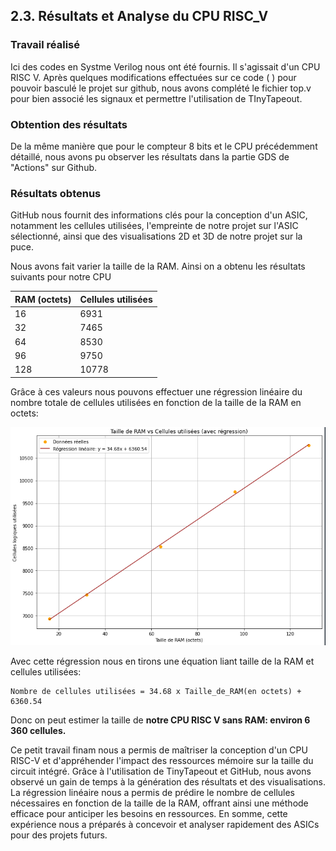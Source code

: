 ## 2.3.  Résultats et Analyse du CPU RISC_V

### Travail réalisé
Ici des codes en Systme Verilog nous ont été fournis. Il s'agissait d'un CPU RISC V. Après quelques modifications effectuées sur ce code (  ) pour pouvoir basculé le projet sur github, nous avons complété le fichier top.v pour bien associé les signaux et permettre l'utilisation de TInyTapeout.

### Obtention des résultats

De la même manière que pour le compteur 8 bits et le CPU précédemment détaillé, nous avons pu observer les résultats dans la partie GDS de "Actions" sur Github.

### Résultats obtenus

GitHub nous fournit des informations clés pour la conception d'un ASIC, notamment les cellules utilisées, l'empreinte de notre projet sur l'ASIC sélectionné, ainsi que des visualisations 2D et 3D de notre projet sur la puce.

Nous avons fait varier la taille de la RAM.
Ainsi on a obtenu les résultats suivants pour notre CPU


| RAM (octets) | Cellules utilisées |
|--------------|--------------------|
| 16           | 6931               |
| 32           | 7465               |
| 64           | 8530               |
| 96           | 9750               |
| 128          | 10778              |


Grâce à ces valeurs nous pouvons effectuer une régression linéaire du nombre totale de cellules utilisées en fonction de la taille de la RAM en octets:

![Graphique RAM vs Cellules](../images/RISCVvsRAM.png)

Avec cette régression nous en tirons une équation liant taille de la RAM et cellules utilisées:
```
Nombre de cellules utilisées = 34.68 x Taille_de_RAM(en octets) + 6360.54
```
Donc on peut estimer la taille de **notre CPU RISC V sans RAM: environ 6 360 cellules.**


Ce petit  travail finam nous a permis de maîtriser la conception d'un CPU RISC-V et d'appréhender l'impact des ressources mémoire sur la taille du circuit intégré. Grâce à l'utilisation de TinyTapeout et GitHub, nous avons observé un gain de temps à la génération des résultats et des visualisations. La régression linéaire nous a permis de prédire le nombre de cellules nécessaires en fonction de la taille de la RAM, offrant ainsi une méthode efficace pour anticiper les besoins en ressources. En somme, cette expérience nous a préparés à concevoir et analyser rapidement des ASICs pour des projets futurs.
